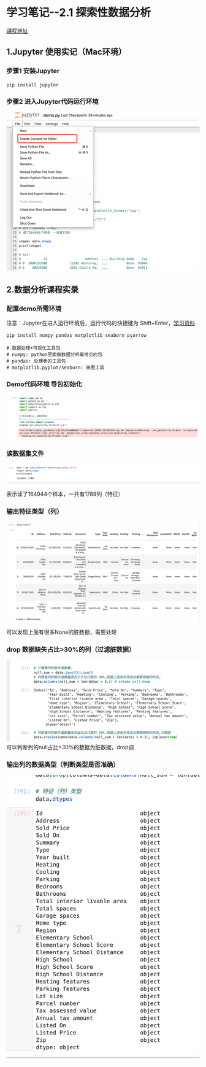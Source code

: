 # 学习笔记--2.1 探索性数据分析

[课程地址](https://www.bilibili.com/video/BV1Xh411p7M9/?spm_id_from=333.788&vd_source=f20f12f3aeb414c35504dd8ea1cba544)

## 1.Jupyter 使用实记（Mac环境）

### 步骤1 安装Jupyter
```
pip install jupyter
```
### 步骤2 进入Jupyter代码运行环境
![MacDown Screenshot](screenshot-20240807-220322.png)

## 2.数据分析课程实录
### 配置demo所需环境
注意：Jupyter在进入运行环境后，运行代码的快捷键为 Shift+Enter，[学习资料](https://wenku.csdn.net/answer/gfriouz3i4)

```
pip install numpy pandas matplotlib seaborn pyarrow

# 数据处理+可视化工具包
# numpy: python里面做数据分析最常见的包
# pandas: 处理表的工具包
# matplotlib.pyplot/seaborn: 画图工具
```

### Demo代码环境 导包初始化
![MacDown Screenshot](screenshot-20240807-221022.png)

### 读数据集文件
![MacDown Screenshot](screenshot-20240807-221339.png)

表示读了164944个样本，一共有1789列（特征）

### 输出特征类型（列）
![MacDown Screenshot](screenshot-20240807-221807.png)

可以发现上面有很多None的脏数据，需要处理

### drop 数据缺失占比>30%的列（过滤脏数据）
![MacDown Screenshot](screenshot-20240807-222951.png)
可以判断列的null占比>30%的数据为脏数据，drop调

### 输出列的数据类型（判断类型是否准确）
![MacDown Screenshot](screenshot-20240807-223310.png)

